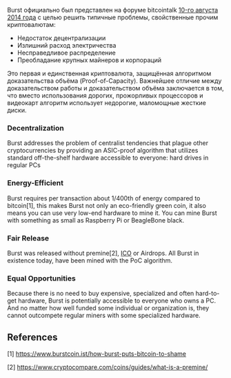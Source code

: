 <languages/>

Burst официально был представлен на форуме bitcointalk [10-го августа 2014 года](https://bitcointalk.org/index.php?topic=731923.0) с целью решить типичные проблемы, свойственные прочим криптовалютам:

-   Недостаток децентрализации
-   Излишний расход электричества
-   Несправедливое распределение
-   Преобладание крупных майнеров и корпораций

Это первая и единственная криптовалюта, защищённая алгоритмом доказательства объёма (Proof-of-Capacity). Важнейшее отличие между доказательством работы и доказательством объёма заключается в том, что вместо использования дорогих, прожорливых процессоров и видеокарт алгоритм использует недорогие, маломощные жесткие диски.

### Decentralization

Burst addresses the problem of centralist tendencies that plague other cryptocurrencies by providing an ASIC-proof algorithm that utilizes standard off-the-shelf hardware accessible to everyone: hard drives in regular PCs

### Energy-Efficient

Burst requires per transaction about 1/400th of energy compared to bitcoin[1], this makes Burst not only an eco-friendly green coin, it also means you can use very low-end hardware to mine it. You can mine Burst with something as small as Raspberry Pi or BeagleBone black.

### Fair Release

Burst was released without premine[2], [ICO](https://en.wikipedia.org/wiki/Initial_coin_offering) or Airdrops. All Burst in existence today, have been mined with the PoC algorithm.

### Equal Opportunities

Because there is no need to buy expensive, specialized and often hard-to-get hardware, Burst is potentially accessible to everyone who owns a PC. And no matter how well funded some individual or organization is, they cannot outcompete regular miners with some specialized hardware.

References
----------

<references />

[1] <https://www.burstcoin.ist/how-burst-puts-bitcoin-to-shame>

[2] <https://www.cryptocompare.com/coins/guides/what-is-a-premine/>
